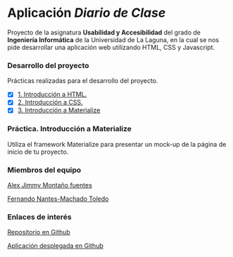 # Aplicación _Diario de Clase_
Proyecto de la asignatura **Usabilidad y Accesibilidad** del grado de **Ingeniería Informática** de la Universidad de La Laguna, en la cual se nos pide desarrollar una aplicación web utilizando HTML, CSS y Javascript.

### Desarrollo del proyecto

Prácticas realizadas para el desarrollo del proyecto.
- [x] [1. Introducción a HTML.](https://github.com/DiDream/diario-clases-app/tree/3f2b7cebadf885a786ee6b4c7a00bd70b9f69de9)
- [x] [2. Introducción a CSS.](https://github.com/DiDream/diario-clases-app/tree/aca5c5c5590ec6745a76d8cfded3af6d6c777e94)
- [x] [3. Introducción a Materialize](https://github.com/DiDream/diario-clases-app)

### Práctica. Introducción a Materialize

Utiliza el framework Materialize para presentar un mock-up de la página de inicio de tu proyecto.

### Miembros del equipo
[Alex Jimmy Montaño fuentes](https://didream.github.io)

[Fernando Nantes-Machado Toledo](https://alu100897975.github.io)

### Enlaces de interés
[Repositorio en Github](https://github.com/DiDream/diario-clases-html/tree/master)

[Aplicación desplegada en Github](https://didream.github.io/diario-clases-html/)
